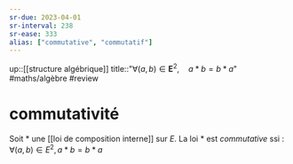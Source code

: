 ```yaml
---
sr-due: 2023-04-01
sr-interval: 238
sr-ease: 333
alias: ["commutative", "commutatif"]
---
```

up::[[structure algébrique]]
title::"$\forall (a, b) \in \mathbf{E}^{2},\quad a*b = b*a$"
#maths/algèbre #review 
# commutativité
Soit $*$ une [[loi de composition interne]] sur $E$.
La loi $*$ est _commutative_ ssi :
$\forall(a,b)\in E^2, a*b=b*a$

